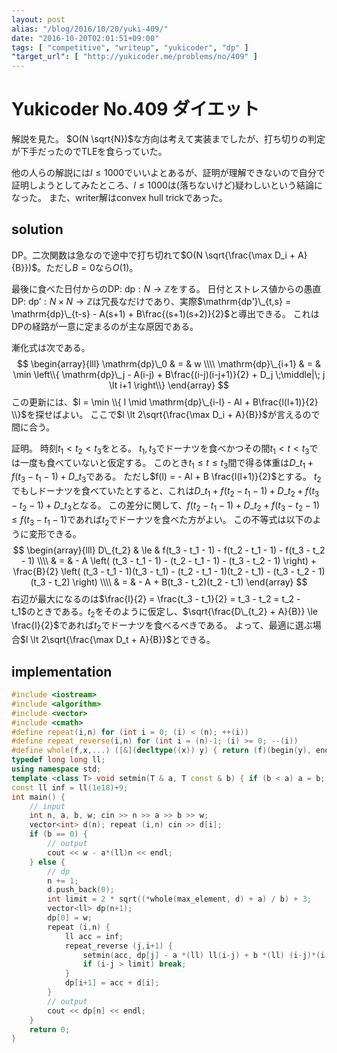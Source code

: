 ```yaml
---
layout: post
alias: "/blog/2016/10/20/yuki-409/"
date: "2016-10-20T02:01:51+09:00"
tags: [ "competitive", "writeup", "yukicoder", "dp" ]
"target_url": [ "http://yukicoder.me/problems/no/409" ]
---
```


# Yukicoder No.409 ダイエット

解説を見た。
$O(N \sqrt{N})$な方向は考えて実装までしたが、打ち切りの判定が下手だったのでTLEを食らっていた。

他の人らの解説には$l \le 1000$でいいよとあるが、証明が理解できないので自分で証明しようとしてみたところ、$l \le 1000$は(落ちないけど)疑わしいという結論になった。
また、writer解はconvex hull trickであった。

## solution

DP。二次関数は急なので途中で打ち切れて$O(N \sqrt{\frac{\max D_i + A}{B}})$。ただし$B = 0$なら$O(1)$。

最後に食べた日付からのDP: $\mathrm{dp} : N \to \mathbb{Z}$をする。
日付とストレス値からの愚直DP: $\mathrm{dp'} : N \times N \to \mathbb{Z}$は冗長なだけであり、実際$\mathrm{dp'}\_{t,s} = \mathrm{dp}\_{t-s} - A(s+1) + B\frac{(s+1)(s+2)}{2}$と導出できる。
これはDPの経路が一意に定まるのが主な原因である。

漸化式は次である。
$$
\begin{array}{lll}
\mathrm{dp}\_0 & = & w \\\\
\mathrm{dp}\_{i+1} & = & \min \left\\{ \mathrm{dp}\_j - A(i-j) + B\frac{(i-j)(i-j+1)}{2} + D_j \;\middle|\; j \lt i+1 \right\\}
\end{array}
$$
この更新には、$l = \min \\{ l \mid \mathrm{dp}\_{i-l} - Al + B\frac{l(l+1)}{2} \\}$を探せばよい。
ここで$l \lt 2\sqrt{\frac{\max D_i + A}{B}}$が言えるので間に合う。

証明。
時刻$t_1 \lt t_2 \lt t_3$をとる。
$t_1, t_3$でドーナツを食べかつその間$t_1 \lt t \lt t_3$では一度も食べていないと仮定する。
このとき$t_1 \le t \le t_3$間で得る体重は$D\_{t_1} + f(t_3 - t_1 - 1) + D\_{t_3}$である。
ただし$f(l) = - Al + B \frac{l(l+1)}{2}$とする。
$t_2$でもしドーナツを食べていたとすると、これは$D\_{t_1} + f(t_2 - t_1 - 1) + D\_{t_2} + f(t_3 - t_2 - 1) + D\_{t_3}$となる。
この差分に関して、$f(t_2 - t_1 - 1) + D\_{t_2} + f(t_3 - t_2 - 1) \le f(t_3 - t_1 - 1)$であれば$t_2$でドーナツを食べた方がよい。
この不等式は以下のように変形できる。
$$ \begin{array}{lll}
D\_{t_2} & \le & f(t_3 - t_1 - 1) - f(t_2 - t_1 - 1) - f(t_3 - t_2 - 1) \\\\
         &  =  & - A \left( (t_3 - t_1 - 1) - (t_2 - t_1 - 1) - (t_3 - t_2 - 1) \right) + \frac{B}{2} \left( (t_3 - t_1 - 1)(t_3 - t_1) - (t_2 - t_1 - 1)(t_2 - t_1) - (t_3 - t_2 - 1)(t_3 - t_2) \right) \\\\
         &  =  & - A + B(t_3 - t_2)(t_2 - t_1)
\end{array} $$
右辺が最大になるのは$\frac{l}{2} = \frac{t_3 - t_1}{2} = t_3 - t_2 = t_2 - t_1$のときである。$t_2$をそのように仮定し、$\sqrt{\frac{D\_{t_2} + A}{B}} \le \frac{l}{2}$であれば$t_2$でドーナツを食べるべきである。
よって、最適に選ぶ場合$l \lt 2\sqrt{\frac{\max D_t + A}{B}}$とできる。


## implementation

``` c++
#include <iostream>
#include <algorithm>
#include <vector>
#include <cmath>
#define repeat(i,n) for (int i = 0; (i) < (n); ++(i))
#define repeat_reverse(i,n) for (int i = (n)-1; (i) >= 0; --(i))
#define whole(f,x,...) ([&](decltype((x)) y) { return (f)(begin(y), end(y), ## __VA_ARGS__); })(x)
typedef long long ll;
using namespace std;
template <class T> void setmin(T & a, T const & b) { if (b < a) a = b; }
const ll inf = ll(1e18)+9;
int main() {
    // input
    int n, a, b, w; cin >> n >> a >> b >> w;
    vector<int> d(n); repeat (i,n) cin >> d[i];
    if (b == 0) {
        // output
        cout << w - a*(ll)n << endl;
    } else {
        // dp
        n += 1;
        d.push_back(0);
        int limit = 2 * sqrt((*whole(max_element, d) + a) / b) + 3;
        vector<ll> dp(n+1);
        dp[0] = w;
        repeat (i,n) {
            ll acc = inf;
            repeat_reverse (j,i+1) {
                setmin(acc, dp[j] - a *(ll) ll(i-j) + b *(ll) (i-j)*(i-j+1)/2);
                if (i-j > limit) break;
            }
            dp[i+1] = acc + d[i];
        }
        // output
        cout << dp[n] << endl;
    }
    return 0;
}
```
